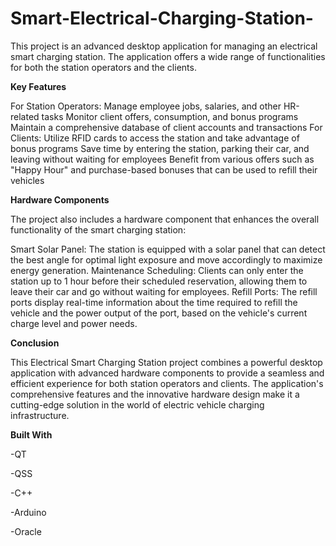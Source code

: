 # Smart-Electrical-Charging-Station-
This project is an advanced desktop application for managing an electrical smart charging station. The application offers a wide range of functionalities for both the station operators and the clients.


**Key Features**

For Station Operators:
Manage employee jobs, salaries, and other HR-related tasks
Monitor client offers, consumption, and bonus programs
Maintain a comprehensive database of client accounts and transactions
For Clients:
Utilize RFID cards to access the station and take advantage of bonus programs
Save time by entering the station, parking their car, and leaving without waiting for employees
Benefit from various offers such as "Happy Hour" and purchase-based bonuses that can be used to refill their vehicles

**Hardware Components**

The project also includes a hardware component that enhances the overall functionality of the smart charging station:

Smart Solar Panel: The station is equipped with a solar panel that can detect the best angle for optimal light exposure and move accordingly to maximize energy generation.
Maintenance Scheduling: Clients can only enter the station up to 1 hour before their scheduled reservation, allowing them to leave their car and go without waiting for employees.
Refill Ports: The refill ports display real-time information about the time required to refill the vehicle and the power output of the port, based on the vehicle's current charge level and power needs.

**Conclusion**

This Electrical Smart Charging Station project combines a powerful desktop application with advanced hardware components to provide a seamless and efficient experience for both station operators and clients. The application's comprehensive features and the innovative hardware design make it a cutting-edge solution in the world of electric vehicle charging infrastructure.

**Built With**

  -QT
  
  -QSS
  
  -C++

  -Arduino
  
  -Oracle
